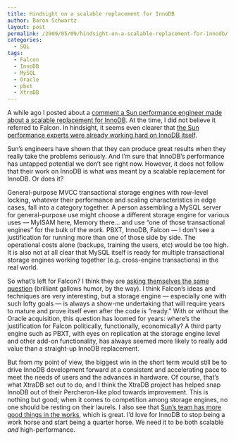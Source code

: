 ```yaml
---
title: Hindsight on a scalable replacement for InnoDB
author: Baron Schwartz
layout: post
permalink: /2009/05/09/hindsight-on-a-scalable-replacement-for-innodb/
categories:
  - SQL
tags:
  - Falcon
  - InnoDB
  - MySQL
  - Oracle
  - pbxt
  - XtraDB
---
```

A while ago I posted about a [comment a Sun performance engineer made about a scalable replacement for InnoDB][1]. At the time, I did not believe it referred to Falcon. In hindsight, it seems even clearer that [the Sun performance experts were already working hard on InnoDB itself][2].

Sun&#8217;s engineers have shown that they can produce great results when they really take the problems seriously. And I&#8217;m sure that InnoDB&#8217;s performance has untapped potential we don&#8217;t see right now. However, it does not follow that their work on InnoDB is what was meant by a scalable replacement for InnoDB. Or does it?

General-purpose MVCC transactional storage engines with row-level locking, whatever their performance and scaling characteristics in edge cases, fall into a category together. A person assembling a MySQL server for general-purpose use might choose a different storage engine for various uses &#8212; MyISAM here, Memory there&#8230; and use &#8220;one of those transactional engines&#8221; for the bulk of the work. PBXT, InnoDB, Falcon &#8212; I don&#8217;t see a justification for running more than one of those side by side. The operational costs alone (backups, training the users, etc) would be too high. It is also not at all clear that MySQL itself is ready for multiple transactional storage engines working together (e.g. cross-engine transactions) in the real world.

So what&#8217;s left for Falcon? I think they are [asking themselves the same question][3] (brilliant gallows humor, by the way). I think Falcon&#8217;s ideas and techniques are very interesting, but a storage engine &#8212; especially one with such lofty goals &#8212; is always a show-me undertaking that will require years to mature and prove itself even after the code is &#8220;ready.&#8221; With or without the Oracle acquisition, this question has loomed for years: where&#8217;s the justification for Falcon politically, functionally, economically? A third party engine such as PBXT, with eyes on replication at the storage engine level and other add-on functionality, has always seemed more likely to really add value than a straight-up InnoDB replacement.

But from my point of view, the biggest win in the short term would still be to drive InnoDB development forward at a consistent and accelerating pace to meet the needs of users and the advances in hardware. Of course, that&#8217;s what XtraDB set out to do, and I think the XtraDB project has helped snap InnoDB out of their Percheron-like plod towards improvement. This is nothing but good; when it comes to competition among storage engines, no one should be resting on their laurels. I also see that [Sun&#8217;s team has more good things in the works][4], which is great. I&#8217;d love for InnoDB to stop being a work horse and start being a quarter horse. We need it to be both scalable *and* high-performance.

 [1]: http://www.xaprb.com/blog/2009/01/13/what-is-the-scalable-replacement-for-innodb/
 [2]: http://dimitrik.free.fr/db_STRESS_MySQL_540_and_others_Apr2009.html
 [3]: http://carotid.blogspot.com/2009_04_01_archive.html#8499683187188909543
 [4]: http://blogs.sun.com/dlutz/entry/concurrent_commit_revisited